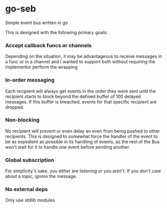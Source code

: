 # go-seb
Simple event bus written in go

This is designed with the following primary goals:

### Accept callback funcs or channels
Depending on the situation, it may be advantageous to receive messages in a func or in a channel and I wanted to support
both without requiring the implementor perform the wrapping

### In-order messaging
Each recipient will always get events in the order they were sent until the recipient starts to block beyond the defined
buffer of 100 delayed messages.  If this buffer is breached, events for that specific recipient are dropped.

### Non-blocking
No recipient will prevent or even delay an even from being pushed to other recipients.  This is designed to somewhat
force the handler of the event to be as expedient as possible in its handling of events, as the rest of the Bus won't
wait for it to handle one event before sending another. 

### Global subscription
For simplicity's sake, you either are listening or you aren't.  If you don't care about a topic, ignore the message.

### No external deps
Only use stdlib modules